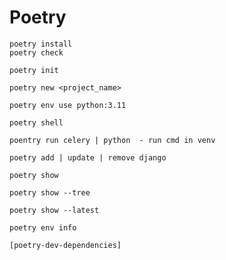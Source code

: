 # Poetry

```
poetry install
poetry check
```

```
poetry init

poetry new <project_name>

poetry env use python:3.11

poetry shell

poentry run celery | python  - run cmd in venv

poetry add | update | remove django
```

```
poetry show

poetry show --tree

poetry show --latest

poetry env info
```


```[poetry-dev-dependencies]```
